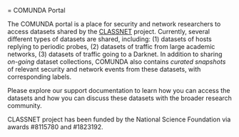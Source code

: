 = COMUNDA Portal

The COMUNDA portal is a place for security and network researchers to
access datasets shared
by the [CLASSNET](https://ant.isi.edu/classnet/) project. Currently, several
different types of datasets are shared, including: (1) datasets of hosts
replying to periodic probes, (2) datasets of traffic from large academic
networks, (3) datasets of traffic going to a Darknet. In addition to
sharing *on-going* dataset collections, COMUNDA also contains *curated snapshots* 
of relevant security and network events from these datasets, with corresponding
labels.

Please explore our support documentation to learn how you can access the
datasets and how you can discuss these datasets with the broader research community.

CLASSNET project has been funded by the National Science Foundation via awards #8115780 and #1823192.